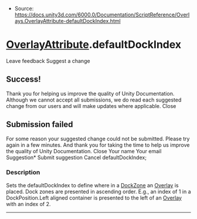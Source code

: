 * Source: https://docs.unity3d.com/6000.0/Documentation/ScriptReference/Overlays.OverlayAttribute-defaultDockIndex.html

#  [OverlayAttribute](https://docs.unity3d.com/6000.0/Documentation/ScriptReference/Overlays.OverlayAttribute.html).defaultDockIndex
Leave feedback
Suggest a change
## Success!
Thank you for helping us improve the quality of Unity Documentation. Although we cannot accept all submissions, we do read each suggested change from our users and will make updates where applicable.
Close
## Submission failed
For some reason your suggested change could not be submitted. Please <a>try again</a> in a few minutes. And thank you for taking the time to help us improve the quality of Unity Documentation.
Close
Your name Your email Suggestion* Submit suggestion
Cancel
defaultDockIndex; 
### Description
Sets the defaultDockIndex to define where in a [DockZone](https://docs.unity3d.com/6000.0/Documentation/ScriptReference/Overlays.DockZone.html) an [Overlay](https://docs.unity3d.com/6000.0/Documentation/ScriptReference/Overlays.Overlay.html) is placed.
Dock zones are presented in ascending order. E.g., an index of 1 in a DockPosition.Left aligned container is presented to the left of an [Overlay](https://docs.unity3d.com/6000.0/Documentation/ScriptReference/Overlays.Overlay.html) with an index of 2.
* * *

